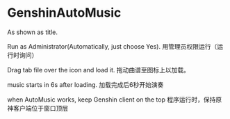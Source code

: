 # GenshinAutoMusic
As shown as title.

Run as Administrator(Automatically, just choose Yes).
用管理员权限运行（运行时询问）

Drag tab file over the icon and load it.
拖动曲谱至图标上以加载。

music starts in 6s after loading.
加载完成后6秒开始演奏

when AutoMusic works, keep Genshin client on the top
程序运行时，保持原神客户端位于窗口顶层